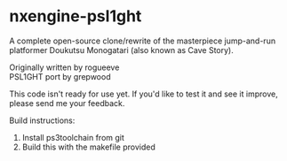 nxengine-psl1ght
================

A complete open-source clone/rewrite of the masterpiece jump-and-run platformer Doukutsu Monogatari (also known as Cave Story).

Originally written by rogueeve<br>
PSL1GHT port by grepwood

This code isn't ready for use yet. If you'd like to test it and see it improve, please send me your feedback.

Build instructions:<br>
1. Install ps3toolchain from git<br>
2. Build this with the makefile provided
